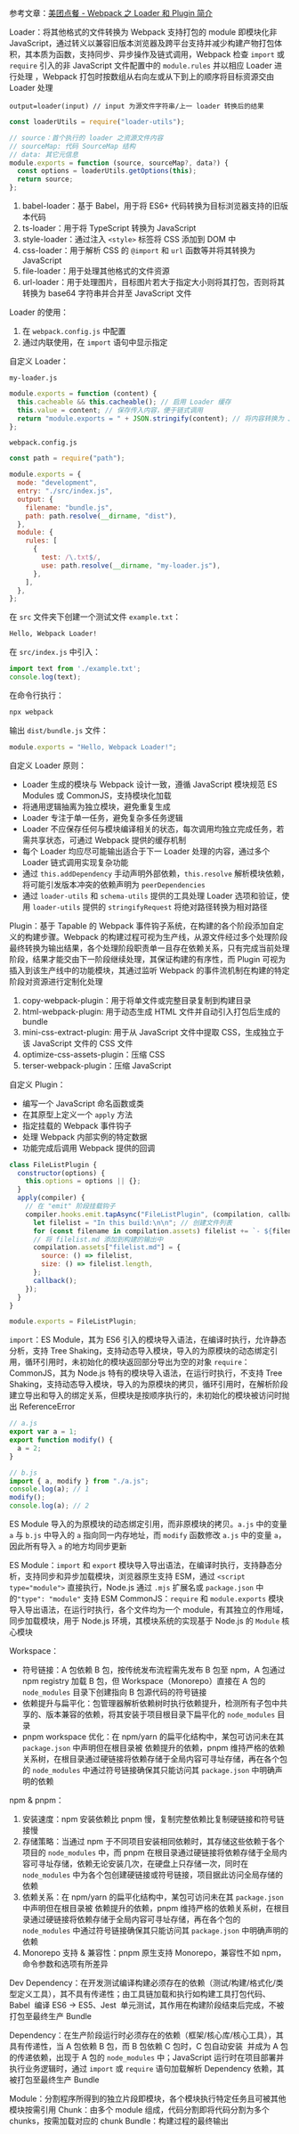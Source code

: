 参考文章：[美团点餐 - Webpack 之 Loader 和 Plugin 简介](https://juejin.cn/post/6844903489458405390?searchId=20241117171358EFAC48295E488CE488B5)

Loader：将其他格式的文件转换为 Webpack 支持打包的 module 即模块化非 JavaScript，通过转义以兼容旧版本浏览器及跨平台支持并减少构建产物打包体积，其本质为函数，支持同步、异步操作及链式调用，Webpack 检查 `import` 或 `require` 引入的非 JavaScript 文件配置中的 `module.rules` 并以相应 Loader 进行处理 ，Webpack 打包时按数组从右向左或从下到上的顺序将目标资源交由 Loader 处理

```
output=loader(input) // input 为源文件字符串/上一 loader 转换后的结果
```

```js
const loaderUtils = require("loader-utils");

// source：首个执行的 loader 之资源文件内容
// sourceMap: 代码 SourceMap 结构
// data: 其它元信息
module.exports = function (source, sourceMap?, data?) {
  const options = loaderUtils.getOptions(this);
  return source;
};
```

1. babel-loader：基于 Babel，用于将 ES6+ 代码转换为目标浏览器支持的旧版本代码
2. ts-loader：用于将 TypeScript 转换为 JavaScript
3. style-loader：通过注入 `<style>` 标签将 CSS 添加到 DOM 中
4. css-loader：用于解析 CSS 的 `@import` 和 `url` 函数等并将其转换为 JavaScript
5. file-loader：用于处理其他格式的文件资源
6. url-loader：用于处理图片，目标图片若大于指定大小则将其打包，否则将其转换为 base64 字符串并合并至 JavaScript 文件

Loader 的使用：

1. 在 `webpack.config.js` 中配置
2. 通过内联使用，在 `import` 语句中显示指定

自定义 Loader：

`my-loader.js`

```js
module.exports = function (content) {
  this.cacheable && this.cacheable(); // 启用 Loader 缓存
  this.value = content; // 保存传入内容，便于链式调用
  return "module.exports = " + JSON.stringify(content); // 将内容转换为 JavaScript 模块导出形式
};
```

`webpack.config.js`

```js
const path = require("path");

module.exports = {
  mode: "development",
  entry: "./src/index.js",
  output: {
    filename: "bundle.js",
    path: path.resolve(__dirname, "dist"),
  },
  module: {
    rules: [
      {
        test: /\.txt$/,
        use: path.resolve(__dirname, "my-loader.js"),
      },
    ],
  },
};
```

在 `src` 文件夹下创建一个测试文件 `example.txt`：

```txt
Hello, Webpack Loader!
```

在 `src/index.js` 中引入：

```js
import text from './example.txt';
console.log(text);
```

在命令行执行：

```bash
npx webpack
```

输出 `dist/bundle.js` 文件：

```js
module.exports = "Hello, Webpack Loader!";
```

自定义 Loader 原则：

- Loader 生成的模块与 Webpack 设计一致，遵循 JavaScript 模块规范 ES Modules 或 CommonJS，支持模块化加载
- 将通用逻辑抽离为独立模块，避免重复生成
- Loader 专注于单一任务，避免复杂多任务逻辑
- Loader 不应保存任何与模块编译相关的状态，每次调用均独立完成任务，若需共享状态，可通过 Webpack 提供的缓存机制
- 每个 Loader 均应尽可能输出适合于下一 Loader 处理的内容，通过多个 Loader 链式调用实现复杂功能
- 通过 `this.addDependency` 手动声明外部依赖，`this.resolve` 解析模块依赖，将可能引发版本冲突的依赖声明为 `peerDependencies`
- 通过 `loader-utils` 和 `schema-utils` 提供的工具处理 Loader 选项和验证，使用 `loader-utils` 提供的 `stringifyRequest` 将绝对路径转换为相对路径

Plugin：基于 Tapable 的 Webpack 事件钩子系统，在构建的各个阶段添加自定义的构建步骤。Webpack 的构建过程可视为生产线，从源文件经过多个处理阶段最终转换为输出结果，各个处理阶段职责单一且存在依赖关系，只有完成当前处理阶段，结果才能交由下一阶段继续处理，其保证构建的有序性，而 Plugin 可视为插入到该生产线中的功能模块，其通过监听 Webpack 的事件流机制在构建的特定阶段对资源进行定制化处理

1. copy-webpack-plugin：用于将单文件或完整目录复制到构建目录
2. html-webpack-plugin: 用于动态生成 HTML 文件并自动引入打包后生成的 bundle
3. mini-css-extract-plugin: 用于从 JavaScript 文件中提取 CSS，生成独立于该 JavaScript 文件的 CSS 文件
4. optimize-css-assets-plugin：压缩 CSS
5. terser-webpack-plugin：压缩 JavaScript

自定义 Plugin：

- 编写一个 JavaScript 命名函数或类
- 在其原型上定义一个 `apply` 方法
- 指定挂载的 Webpack 事件钩子
- 处理 Webpack 内部实例的特定数据
- 功能完成后调用 Webpack 提供的回调

```js
class FileListPlugin {
  constructor(options) {
    this.options = options || {};
  }
  apply(compiler) {
    // 在 "emit" 阶段挂载钩子
    compiler.hooks.emit.tapAsync("FileListPlugin", (compilation, callback) => {
      let filelist = "In this build:\n\n"; // 创建文件列表
      for (const filename in compilation.assets) filelist += `- ${filename}\n`;
      // 将 filelist.md 添加到构建的输出中
      compilation.assets["filelist.md"] = {
        source: () => filelist,
        size: () => filelist.length,
      };
      callback();
    });
  }
}

module.exports = FileListPlugin;
```

`import`：ES Module，其为 ES6 引入的模块导入语法，在编译时执行，允许静态分析，支持 Tree Shaking，支持动态导入模块，导入的为原模块的动态绑定引用，循环引用时，未初始化的模块返回部分导出为空的对象
`require`：CommonJS，其为 Node.js 特有的模块导入语法，在运行时执行，不支持 Tree Shaking，支持动态导入模块，导入的为原模块的拷贝，循环引用时，在解析阶段建立导出和导入的绑定关系，但模块是按顺序执行的，未初始化的模块被访问时抛出 ReferenceError

```js
// a.js
export var a = 1;
export function modify() {
  a = 2;
}

// b.js
import { a, modify } from "./a.js";
console.log(a); // 1
modify();
console.log(a); // 2
```

ES Module 导入的为原模块的动态绑定引用，而非原模块的拷贝。`a.js` 中的变量 `a` 与 `b.js` 中导入的 `a` 指向同一内存地址，而 `modify` 函数修改 `a.js` 中的变量 `a`，因此所有导入 `a` 的地方均同步更新

ES Module：`import` 和 `export` 模块导入导出语法，在编译时执行，支持静态分析，支持同步和异步加载模块，浏览器原生支持 ESM，通过 `<script type="module">` 直接执行，Node.js 通过 `.mjs` 扩展名或 `package.json` 中的`"type": "module"` 支持 ESM
CommonJS：`require` 和 `module.exports` 模块导入导出语法，在运行时执行，各个文件均为一个 module，有其独立的作用域，同步加载模块，用于 Node.js 环境，其模块系统的实现基于 Node.js 的 `Module` 核心模块

Workspace：

- 符号链接：A 包依赖 B 包，按传统发布流程需先发布 B 包至 npm，A 包通过 npm registry 加载 B 包，但 Workspace（Monorepo）直接在 A 包的 `node_modules` 目录下创建指向 B 包源代码的符号链接
- 依赖提升与扁平化：包管理器解析依赖树时执行依赖提升，检测所有子包中共享的、版本兼容的依赖，将其安装于项目根目录下扁平化的 `node_modules` 目录
- pnpm workspace 优化：在 npm/yarn 的扁平化结构中，某包可访问未在其 `package.json` 中声明但在根目录被 依赖提升的依赖，pnpm 维持严格的依赖关系树，在根目录通过硬链接将依赖存储于全局内容可寻址存储，再在各个包的 `node_modules` 中通过符号链接确保其只能访问其 `package.json` 中明确声明的依赖

npm & pnpm：

1. 安装速度：npm 安装依赖比 pnpm 慢，复制完整依赖比复制硬链接和符号链接慢
2. 存储策略：当通过 npm 于不同项目安装相同依赖时，其存储这些依赖于各个项目的 `node_modules` 中，而 pnpm 在根目录通过硬链接将依赖存储于全局内容可寻址存储，依赖无论安装几次，在硬盘上只存储一次，同时在 `node_modules` 中为各个包创建硬链接或符号链接，项目据此访问全局存储的依赖
3. 依赖关系：在 npm/yarn 的扁平化结构中，某包可访问未在其 `package.json` 中声明但在根目录被 依赖提升的依赖，pnpm 维持严格的依赖关系树，在根目录通过硬链接将依赖存储于全局内容可寻址存储，再在各个包的 `node_modules` 中通过符号链接确保其只能访问其 `package.json` 中明确声明的依赖
4. Monorepo 支持 & 兼容性：pnpm 原生支持 Monorepo，兼容性不如 npm，命令参数和选项有所差异

Dev Dependency：在开发测试编译构建必须存在的依赖（测试/构建/格式化/类型定义工具），其不具有传递性；由工具链加载和执行如构建工具打包代码、Babel  编译 ES6 → ES5、Jest  单元测试，其作用在构建阶段结束后完成，不被打包至最终生产 Bundle

Dependency：在生产阶段运行时必须存在的依赖（框架/核心库/核心工具），其具有传递性，当 A 包依赖 B 包，而 B 包依赖 C 包时，C 包自动安装 ​ 并成为 A 包的传递依赖，出现于 A 包的 `node_modules` 中；JavaScript 运行时在项目部署并执行业务逻辑时，通过 `import` 或 `require` 语句加载解析 Dependency 依赖，其被打包至最终生产 Bundle

Module：分割程序所得到的独立片段即模块，各个模块执行特定任务且可被其他模块按需引用
Chunk：由多个 module 组成，代码分割即将代码分割为多个 chunks，按需加载对应的 chunk
Bundle：构建过程的最终输出
